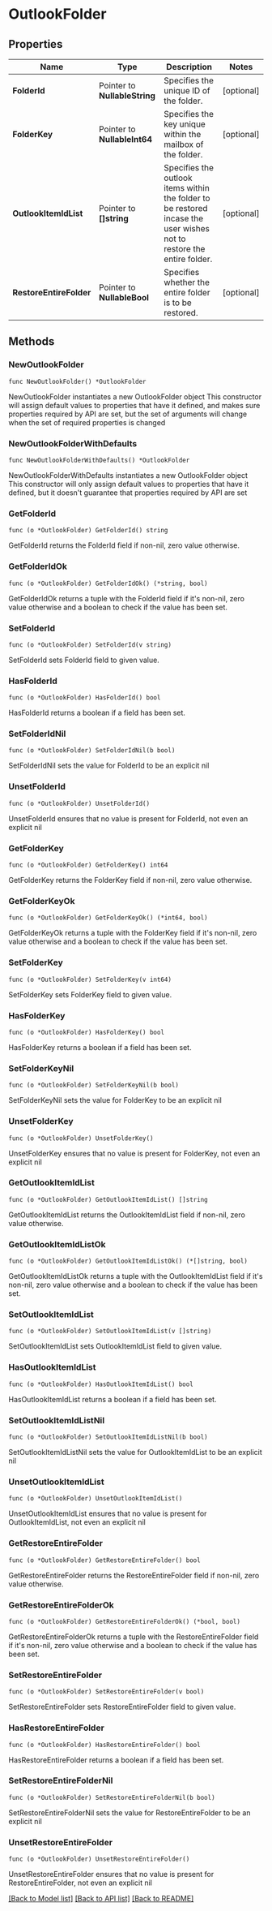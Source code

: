 # OutlookFolder

## Properties

Name | Type | Description | Notes
------------ | ------------- | ------------- | -------------
**FolderId** | Pointer to **NullableString** | Specifies the unique ID of the folder. | [optional] 
**FolderKey** | Pointer to **NullableInt64** | Specifies the key unique within the mailbox of the folder. | [optional] 
**OutlookItemIdList** | Pointer to **[]string** | Specifies the outlook items within the folder to be restored incase the user wishes not to restore the entire folder. | [optional] 
**RestoreEntireFolder** | Pointer to **NullableBool** | Specifies whether the entire folder is to be restored. | [optional] 

## Methods

### NewOutlookFolder

`func NewOutlookFolder() *OutlookFolder`

NewOutlookFolder instantiates a new OutlookFolder object
This constructor will assign default values to properties that have it defined,
and makes sure properties required by API are set, but the set of arguments
will change when the set of required properties is changed

### NewOutlookFolderWithDefaults

`func NewOutlookFolderWithDefaults() *OutlookFolder`

NewOutlookFolderWithDefaults instantiates a new OutlookFolder object
This constructor will only assign default values to properties that have it defined,
but it doesn't guarantee that properties required by API are set

### GetFolderId

`func (o *OutlookFolder) GetFolderId() string`

GetFolderId returns the FolderId field if non-nil, zero value otherwise.

### GetFolderIdOk

`func (o *OutlookFolder) GetFolderIdOk() (*string, bool)`

GetFolderIdOk returns a tuple with the FolderId field if it's non-nil, zero value otherwise
and a boolean to check if the value has been set.

### SetFolderId

`func (o *OutlookFolder) SetFolderId(v string)`

SetFolderId sets FolderId field to given value.

### HasFolderId

`func (o *OutlookFolder) HasFolderId() bool`

HasFolderId returns a boolean if a field has been set.

### SetFolderIdNil

`func (o *OutlookFolder) SetFolderIdNil(b bool)`

 SetFolderIdNil sets the value for FolderId to be an explicit nil

### UnsetFolderId
`func (o *OutlookFolder) UnsetFolderId()`

UnsetFolderId ensures that no value is present for FolderId, not even an explicit nil
### GetFolderKey

`func (o *OutlookFolder) GetFolderKey() int64`

GetFolderKey returns the FolderKey field if non-nil, zero value otherwise.

### GetFolderKeyOk

`func (o *OutlookFolder) GetFolderKeyOk() (*int64, bool)`

GetFolderKeyOk returns a tuple with the FolderKey field if it's non-nil, zero value otherwise
and a boolean to check if the value has been set.

### SetFolderKey

`func (o *OutlookFolder) SetFolderKey(v int64)`

SetFolderKey sets FolderKey field to given value.

### HasFolderKey

`func (o *OutlookFolder) HasFolderKey() bool`

HasFolderKey returns a boolean if a field has been set.

### SetFolderKeyNil

`func (o *OutlookFolder) SetFolderKeyNil(b bool)`

 SetFolderKeyNil sets the value for FolderKey to be an explicit nil

### UnsetFolderKey
`func (o *OutlookFolder) UnsetFolderKey()`

UnsetFolderKey ensures that no value is present for FolderKey, not even an explicit nil
### GetOutlookItemIdList

`func (o *OutlookFolder) GetOutlookItemIdList() []string`

GetOutlookItemIdList returns the OutlookItemIdList field if non-nil, zero value otherwise.

### GetOutlookItemIdListOk

`func (o *OutlookFolder) GetOutlookItemIdListOk() (*[]string, bool)`

GetOutlookItemIdListOk returns a tuple with the OutlookItemIdList field if it's non-nil, zero value otherwise
and a boolean to check if the value has been set.

### SetOutlookItemIdList

`func (o *OutlookFolder) SetOutlookItemIdList(v []string)`

SetOutlookItemIdList sets OutlookItemIdList field to given value.

### HasOutlookItemIdList

`func (o *OutlookFolder) HasOutlookItemIdList() bool`

HasOutlookItemIdList returns a boolean if a field has been set.

### SetOutlookItemIdListNil

`func (o *OutlookFolder) SetOutlookItemIdListNil(b bool)`

 SetOutlookItemIdListNil sets the value for OutlookItemIdList to be an explicit nil

### UnsetOutlookItemIdList
`func (o *OutlookFolder) UnsetOutlookItemIdList()`

UnsetOutlookItemIdList ensures that no value is present for OutlookItemIdList, not even an explicit nil
### GetRestoreEntireFolder

`func (o *OutlookFolder) GetRestoreEntireFolder() bool`

GetRestoreEntireFolder returns the RestoreEntireFolder field if non-nil, zero value otherwise.

### GetRestoreEntireFolderOk

`func (o *OutlookFolder) GetRestoreEntireFolderOk() (*bool, bool)`

GetRestoreEntireFolderOk returns a tuple with the RestoreEntireFolder field if it's non-nil, zero value otherwise
and a boolean to check if the value has been set.

### SetRestoreEntireFolder

`func (o *OutlookFolder) SetRestoreEntireFolder(v bool)`

SetRestoreEntireFolder sets RestoreEntireFolder field to given value.

### HasRestoreEntireFolder

`func (o *OutlookFolder) HasRestoreEntireFolder() bool`

HasRestoreEntireFolder returns a boolean if a field has been set.

### SetRestoreEntireFolderNil

`func (o *OutlookFolder) SetRestoreEntireFolderNil(b bool)`

 SetRestoreEntireFolderNil sets the value for RestoreEntireFolder to be an explicit nil

### UnsetRestoreEntireFolder
`func (o *OutlookFolder) UnsetRestoreEntireFolder()`

UnsetRestoreEntireFolder ensures that no value is present for RestoreEntireFolder, not even an explicit nil

[[Back to Model list]](../README.md#documentation-for-models) [[Back to API list]](../README.md#documentation-for-api-endpoints) [[Back to README]](../README.md)


